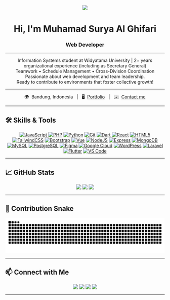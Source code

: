 <!-- Banner / Animated Hi GIF -->
<p align="center">
  <img src="https://user-images.githubusercontent.com/18350557/176309783-0785949b-9127-417c-8b55-ab5a4333674e.gif" width="80" />
</p>

<h1 align="center">Hi, I'm Muhamad Surya Al Ghifari</h1>
<h3 align="center">Web Developer</h3>

---

<p align="center">
  Information Systems student at Widyatama University | 2+ years organizational experience (including as Secretary General) <br>
  Teamwork • Schedule Management • Cross-Division Coordination <br>
  Passionate about web development and team leadership.<br>
  Ready to contribute to environments that foster collective growth!
</p>

---

<p align="center">
  🌍  Bandung, Indonesia &nbsp; | &nbsp;
  🖥️  <a href="http://www.suryaalghifari.com/">Portfolio</a> &nbsp; | &nbsp;
  ✉️  <a href="mailto:m.suryaalghifari@gmail.com">Contact me</a>
</p>

---

## 🛠️ Skills & Tools

<p align="center">
  <!-- Programming -->
  <a href="https://developer.mozilla.org/en-US/docs/Web/JavaScript" target="_blank"><img src="https://raw.githubusercontent.com/danielcranney/readme-generator/main/public/icons/skills/javascript-colored.svg" width="36" title="JavaScript"/></a>
  <a href="https://www.php.net/" target="_blank"><img src="https://raw.githubusercontent.com/danielcranney/readme-generator/main/public/icons/skills/php-colored.svg" width="36" title="PHP"/></a>
  <a href="https://www.python.org/" target="_blank"><img src="https://raw.githubusercontent.com/danielcranney/readme-generator/main/public/icons/skills/python-colored.svg" width="36" title="Python"/></a>
  <a href="https://git-scm.com/" target="_blank"><img src="https://raw.githubusercontent.com/danielcranney/readme-generator/main/public/icons/skills/git-colored.svg" width="36" title="Git"/></a>
  <a href="https://dart.dev/" target="_blank"><img src="https://raw.githubusercontent.com/danielcranney/readme-generator/main/public/icons/skills/dart-colored.svg" width="36" title="Dart"/></a>
  <a href="https://reactjs.org/" target="_blank"><img src="https://raw.githubusercontent.com/danielcranney/readme-generator/main/public/icons/skills/react-colored.svg" width="36" title="React"/></a>
  <a href="https://developer.mozilla.org/en-US/docs/Glossary/HTML5" target="_blank"><img src="https://raw.githubusercontent.com/danielcranney/readme-generator/main/public/icons/skills/html5-colored.svg" width="36" title="HTML5"/></a>
  <a href="https://tailwindcss.com/" target="_blank"><img src="https://raw.githubusercontent.com/danielcranney/readme-generator/main/public/icons/skills/tailwindcss-colored.svg" width="36" title="TailwindCSS"/></a>
  <a href="https://getbootstrap.com/" target="_blank"><img src="https://raw.githubusercontent.com/danielcranney/readme-generator/main/public/icons/skills/bootstrap-colored.svg" width="36" title="Bootstrap"/></a>
  <a href="https://vuejs.org/" target="_blank"><img src="https://raw.githubusercontent.com/danielcranney/readme-generator/main/public/icons/skills/vuejs-colored.svg" width="36" title="Vue"/></a>
  <a href="https://nodejs.org/en/" target="_blank"><img src="https://raw.githubusercontent.com/danielcranney/readme-generator/main/public/icons/skills/nodejs-colored.svg" width="36" title="NodeJS"/></a>
  <a href="https://expressjs.com/" target="_blank"><img src="https://raw.githubusercontent.com/danielcranney/readme-generator/main/public/icons/skills/express-colored.svg" width="36" title="Express"/></a>
  <a href="https://www.mongodb.com/" target="_blank"><img src="https://raw.githubusercontent.com/danielcranney/readme-generator/main/public/icons/skills/mongodb-colored.svg" width="36" title="MongoDB"/></a>
  <a href="https://www.mysql.com/" target="_blank"><img src="https://raw.githubusercontent.com/danielcranney/readme-generator/main/public/icons/skills/mysql-colored.svg" width="36" title="MySQL"/></a>
  <a href="https://www.postgresql.org/" target="_blank"><img src="https://raw.githubusercontent.com/danielcranney/readme-generator/main/public/icons/skills/postgresql-colored.svg" width="36" title="PostgreSQL"/></a>
  <a href="https://figma.com/" target="_blank"><img src="https://raw.githubusercontent.com/danielcranney/readme-generator/main/public/icons/skills/figma-colored.svg" width="36" title="Figma"/></a>
  <a href="https://cloud.google.com/" target="_blank"><img src="https://raw.githubusercontent.com/danielcranney/readme-generator/main/public/icons/skills/googlecloud-colored.svg" width="36" title="Google Cloud"/></a>
  <a href="https://wordpress.com/" target="_blank"><img src="https://raw.githubusercontent.com/danielcranney/readme-generator/main/public/icons/skills/wordpress-colored.svg" width="36" title="WordPress"/></a>
  <a href="https://laravel.com/" target="_blank"><img src="https://raw.githubusercontent.com/danielcranney/readme-generator/main/public/icons/skills/laravel-colored.svg" width="36" title="Laravel"/></a>
  <a href="https://flutter.dev/" target="_blank"><img src="https://raw.githubusercontent.com/danielcranney/readme-generator/main/public/icons/skills/flutter-colored.svg" width="36" title="Flutter"/></a>
  <a href="https://code.visualstudio.com/" target="_blank"><img src="https://raw.githubusercontent.com/danielcranney/readme-generator/main/public/icons/skills/visualstudiocode-colored.svg" width="36" title="VS Code"/></a>
</p>

---

## 📈 GitHub Stats

<p align="center">
  <img src="https://github-readme-stats.vercel.app/api?username=Suryaalghifari&show_icons=true&theme=github_dark" height="160"/>
  <img src="https://github-readme-stats.vercel.app/api/top-langs/?username=Suryaalghifari&layout=compact&theme=github_dark" height="160"/>
  <img src="https://github-readme-streak-stats.herokuapp.com/?user=Suryaalghifari&theme=dark&hide_border=true" height="160"/>
</p>

---

## 🐍 Contribution Snake

<p align="center">
  <picture>
    <source media="(prefers-color-scheme: dark)" srcset="https://raw.githubusercontent.com/Suryaalghifari/github-contribution-snake/output/github-contribution-grid-snake-dark.svg" />
    <source media="(prefers-color-scheme: light)" srcset="https://raw.githubusercontent.com/Suryaalghifari/github-contribution-snake/output/github-contribution-grid-snake.svg" />
    <img alt="github contribution grid snake animation" src="https://raw.githubusercontent.com/Suryaalghifari/github-contribution-snake/output/github-contribution-grid-snake.svg" />
  </picture>
</p>

---

## 📫 Connect with Me

<p align="center">
  <a href="https://www.linkedin.com/in/yourlinkedin/"><img src="https://img.shields.io/badge/LinkedIn-blue?logo=linkedin&style=for-the-badge" /></a>
  <a href="mailto:m.suryaalghifari@gmail.com"><img src="https://img.shields.io/badge/Gmail-red?logo=gmail&style=for-the-badge" /></a>
  <a href="https://www.instagram.com/yourusername/"><img src="https://img.shields.io/badge/Instagram-E4405F?style=for-the-badge&logo=instagram&logoColor=white"/></a>
  <a href="http://www.suryaalghifari.com/"><img src="https://img.shields.io/badge/Website-3423A6?style=for-the-badge&logo=Google-Chrome&logoColor=white"/></a>
</p>

---

